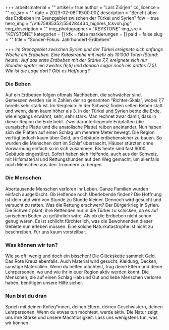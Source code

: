 +++
arbeitsmaterial = ""
artikel = true
author = "Lars Ziörjen"
cc_licence = ""
cc_src = ""
date = 2023-02-08T19:00:00Z
description = "Bericht über das Erdbeben im Grenzgebiet zwischen der Türkei und Syrien"
fdw = true
hero_img = "/v1675885352/554284434_highres_tckvoh.jpg"
img_description = ""
img_photographer = "KEYSTONE"
img_src = "KEYSTONE"
kategorien = []
kfk = false
markierungen = []
paid = false
slug = ""
title = "Sonder-Fokus: Jahrhundert-Erdbeben"

+++
_Im Grenzgebiet zwischen Syrien und der Türkei ereignete sich anfangs Woche ein Erdbeben. Eine Katastrophe mit mehr als 10’000 Toten (Stand: heute). Auf das erste Erdbeben mit der Stärke 7,7, ereignete sich nur Stunden später ein zweites (6,6) und danach sogar noch ein drittes (7,5). Wie ist die Lage dort? Gibt es Hoffnung?_

### Die Beben

Auf ein Erdbeben folgen oftmals Nachbeben, die schwächer sind. Gemessen werden sie in Zahlen der so genannten “Richter-Skala”, wobei 7,7 bereits sehr stark ist. Im Vergleich: In der Schweiz finden selten Beben statt und wenn, dann kaum höher als 3. In der Türkei und Syrien bebte die Erde, wie eingangs erwähnt, sehr, sehr stark. Man rechnet zwar damit, dass in dieser Region die Erde bebt. Zwei darunterliegende Erdplatten (die eurasische Platte und die anatolische Platte) reiben aneinander. Nun haben sich die Platten auf einen Schlag um mehrere Meter bewegt. Die Region verfügt jedoch kaum über Geld, um Gebäude erdbebensicher zu bauen. So wurden die Menschen dort im Schlaf überrascht, Häuser stürzten ohne Vorwarnung einfach so in sich zusammen. Bis heute sind fast 6000 Gebäude eingestürzt. Sofort haben sich Helfende, auch aus der Schweiz, mit Hilfsmaterial und Rettungshunden auf den Weg gemacht, um allenfalls noch Menschen aus den Trümmern zu bergen.

### Die Menschen

Abertausende Menschen verloren ihr Leben. Ganze Familien wurden einfach ausgelöscht. Ob Helfende noch Überlebende finden? Die Hoffnung ist klein und wird von Stunde zu Stunde kleiner. Dennoch wird gesucht und versucht zu retten. Was die Rettung erschwert? Der Bürgerkrieg in Syrien. Die Schweiz plant, ihre Rettenden nur in die Türkei zu schicken, da es auf syrischem Boden zu gefährlich wäre. Als ob die Erdbeben nicht schon genug wären. Es ist schlicht fürchterlich, was die Bewohnenden dieser Gebiete nun erleben müssen. Eine solche Naturkatastrophe ist nicht zu beschreiben. Für uns kaum vorstellbar.

### Was können wir tun?

Wie so oft: wenig und doch ein bisschen! Die Glückskette sammelt Geld. Das Rote Kreuz ebenfalls. Auch Material wird gesucht: Kleidung, Decken, sonstige Materialien. Wenn du helfen möchtest, frag deine Eltern und deine Lehrpersonen, wo und wie ihr in euer Region aktiv werden könnt. Die Menschen, die auf einen Schlag Hab und Gut und liebe Menschen verloren haben, benötigen unsere Hilfe sicher.

### Nun bist du dran

Sprich mit deinen Kolleg*innen, deinen Eltern, deinen Geschwistern, deinen Lehrpersonen. Wenn du etwas tun möchtest, werde aktiv. Die Natur zeigt uns ihre Stärke und unsere Machtlosigkeit. Lass uns wenigstens tun, was wir können.